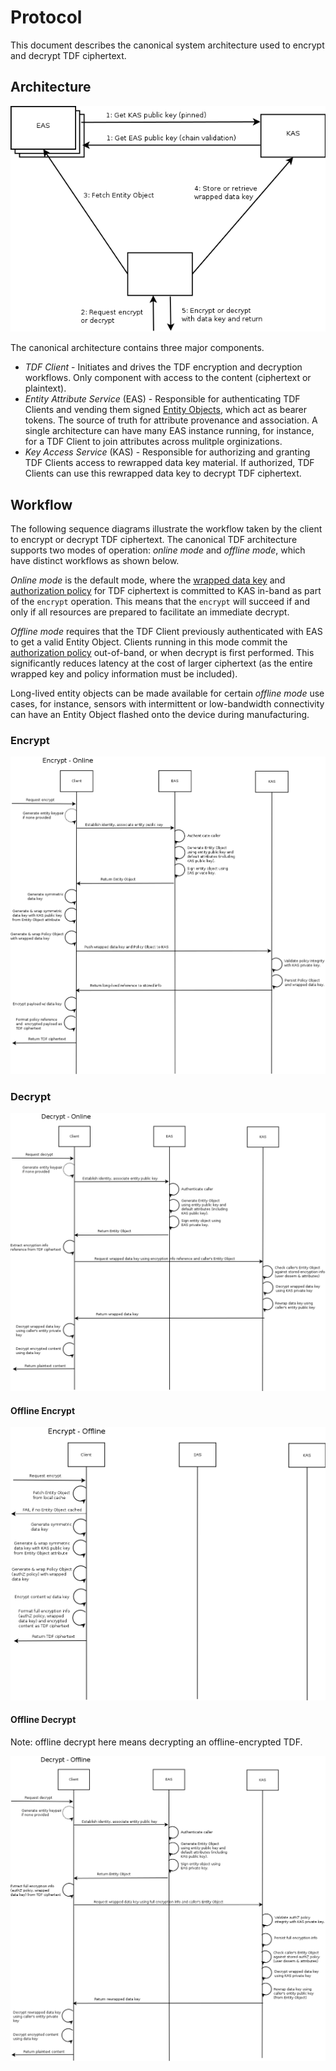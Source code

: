 # Protocol

This document describes the canonical system architecture used to encrypt and decrypt TDF ciphertext.

## Architecture

![arch](../diagrams/arch.png)

The canonical architecture contains three major components.

* *TDF Client* - Initiates and drives the TDF encryption and decryption workflows. Only component with access to the content (ciphertext or plaintext).
* *Entity Attribute Service* (EAS) - Responsible for authenticating TDF Clients and vending them signed [Entity Objects](../schema/EntityObject.md), which act as bearer tokens. The source of truth for attribute provenance and association. A single architecture can have many EAS instance running, for instance, for a TDF Client to join attributes across mulitple orginizations.
* *Key Access Service* (KAS) - Responsible for authorizing and granting TDF Clients access to rewrapped data key material. If authorized, TDF Clients can use this rewrapped data key to decrypt TDF ciphertext.

## Workflow

The following sequence diagrams illustrate the workflow taken by the client to encrypt or decrypt TDF ciphertext. The canonical TDF architecture supports two modes of operation: _online mode_ and _offline mode_, which have distinct workflows as shown below.

_Online mode_ is the default mode, where the [wrapped data key](../schema/KeyAccessObject.md) and [authorization policy](../schema/PolicyObject.md) for TDF ciphertext is committed to KAS in-band as part of the `encrypt` operation. This means that the `encrypt` will succeed if and only if all resources are prepared to facilitate an immediate decrypt.

_Offline mode_ requires that the TDF Client previously authenticated with EAS to get a valid Entity Object. Clients running in this mode commit the [authorization policy](../schema/PolicyObject.md) out-of-band, or when decrypt is first performed. This significantly reduces latency at the cost of larger ciphertext (as the entire wrapped key and policy information must be included). 

Long-lived entity objects can be made available for certain _offline mode_ use cases, for instance, sensors with intermittent or low-bandwidth connectivity can have an Entity Object flashed onto the device during manufacturing.

### Encrypt

![enc workflow](../diagrams/encryptWorkflow.png)

### Decrypt

![dec workflow](../diagrams/decryptWorkflow.png)

#### Offline Encrypt

![off enc workflow](../diagrams/offlineEncryptWorkflow.png)

#### Offline Decrypt

Note: offline decrypt here means decrypting an offline-encrypted TDF.

![off dec workflow](../diagrams/offlineDecryptWorkflow.png)
